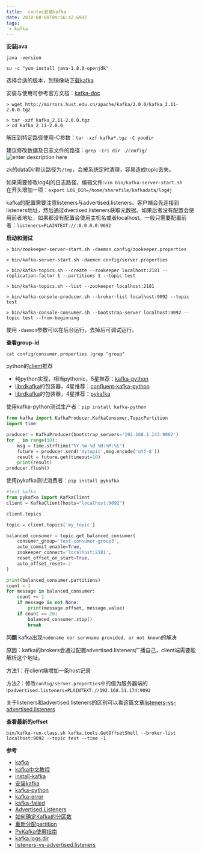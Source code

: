 ```yaml
---
title:  centos安装kafka
date: 2018-08-08T09:56:42.699Z
tags:
 - kafka
---
```


**安装java**
```shell
java -version

su -c "yum install java-1.8.0-openjdk"
```

选择合适的版本，到镜像站[下载kafka](https://kafka.apache.org/downloads)

安装与使用可参考官方文档：[kafka-doc](https://kafka.apache.org/documentation/)

```shell
> wget http://mirrors.hust.edu.cn/apache/kafka/2.0.0/kafka_2.11-2.0.0.tgz

> tar -xzf kafka_2.11-2.0.0.tgz
> cd kafka_2.11-2.0.0
```
解压到特定路径使用-C参数：`tar -xzf kafka*.tgz -C youdir`

建议修改数据及日志文件的路径：`grep -Iri dir ./config/`
![enter description here](https://i.loli.net/2019/05/07/5cd0f92a15cf5.jpg)

zk的dataDir默认路径为`/tmp`，会被系统定时清理，容易造成topic丢失。

如果需要修改log4j的日志路径，编辑文件:`vim bin/kafka-server-start.sh`  
在开头增加一项：`export LOG_DIR=/home/sharefile/kafkadata/log4j`

kafka的配置需要注意listeners与advertised.listeners。客户端会先连接到listeners地址，然后通过dvertised.listeners获取元数据。如果后者没有配置会使用前者地址，如果都没有配置会使用主机名或者localhost。一般只需要配置前者：`listeners=PLAINTEXT://:0.0.0.0:9092`



**启动和测试**
```shell
> bin/zookeeper-server-start.sh -daemon config/zookeeper.properties

> bin/kafka-server-start.sh -daemon config/server.properties

> bin/kafka-topics.sh --create --zookeeper localhost:2181 --replication-factor 1 --partitions 1 --topic test

> bin/kafka-topics.sh --list --zookeeper localhost:2181

> bin/kafka-console-producer.sh --broker-list localhost:9092 --topic test

> bin/kafka-console-consumer.sh --bootstrap-server localhost:9092 --topic test --from-beginning

```

使用 `-daemon`参数可以在后台运行，去掉后可调试运行。

**查看group-id**

```shell
cat config/consumer.properties |grep "group"
```


python的[client](https://cwiki.apache.org/confluence/display/KAFKA/Clients)推荐  

- 纯python实现，相当pythonic，5星推荐：[kafka-python](https://github.com/dpkp/kafka-python)
- [librdkafka](https://github.com/edenhill/librdkafka)的包装器，4星推荐：[confluent-kafka-python](https://github.com/confluentinc/confluent-kafka-python)
- [librdkafka](https://github.com/edenhill/librdkafka)的包装器，4星推荐：[pykafka](https://github.com/Parsely/pykafka)

使用kafka-python测试生产者：`pip install kafka-python`

```python
from kafka import KafkaProducer,KafkaConsumer,TopicPartition
import time

producer = KafkaProducer(bootstrap_servers='192.168.1.143:9092')
for _ in range(10):
	msg = time.strftime("%Y-%m-%d %H:%M:%S")
	future = producer.send('mytopic',msg.encode('utf-8'))
	result = future.get(timeout=10)
	print(result)
producer.flush()

```

使用pykafka测试消费者：`pip install pykafka`  
```python
#test_kafka
from pykafka import KafkaClient
client = KafkaClient(hosts="localhost:9092")

client.topics

topic = client.topics['my_topic']

balanced_consumer = topic.get_balanced_consumer(
	consumer_group='test-consumer-group3',
	auto_commit_enable=True,
	zookeeper_connect='localhost:2181',
	reset_offset_on_start=True,
	auto_offset_reset=-2
)

print(balanced_consumer.partitions)
count = 1
for message in balanced_consumer:
	count += 1
	if message is not None:
		print(message.offset, message.value)
	if count == 20:
		balanced_consumer.stop()
		break
```

**问题**
kafka出现`nodename nor servname provided, or not known`的解决

原因：kafka的brokers会通过配置advertised.listeners广播自己，client端需要能解析这个地址。

方法1：在client端增加一条host记录

方法2：修改`config/server.properties`中的值为服务器端的ip`advertised.listeners=PLAINTEXT://192.168.31.174:9092`


关于listeners和advertised.listeners的区别可以看这篇文章[listeners-vs-advertised.listeners](https://rmoff.net/2018/08/02/kafka-listeners-explained/)

**查看最新的offset**
```
bin/kafka-run-class.sh kafka.tools.GetOffsetShell --broker-list localhost:9092 --topic test --time -1
```


**参考**

- [kafka](https://kafka.apache.org/quickstart)
- [kafka中文教程](http://orchome.com/kafka/index)
- [install-kafka](https://www.mtyun.com/library/how-to-install-kafka-on-centos7)
- [安装kafka](https://segmentfault.com/a/1190000012730949)
- [kafka-python](https://github.com/confluentinc/confluent-kafka-python)
- [kafka-error](https://stackoverflow.com/questions/28184194/kafka-consumer-error-xxxx-nodename-nor-servname-provided-or-not-known)
- [kafka-failed](https://stackoverflow.com/questions/43103167/failed-to-resolve-kafka9092-name-or-service-not-known-docker-php-rdkafka)
- [Advertised.Listeners](https://www.jianshu.com/p/71b295e1df4f)
- [如何确定Kafka的分区数](https://www.cnblogs.com/huxi2b/p/4757098.html)
- [重新分配partition](http://wzktravel.github.io/2015/12/31/kafka-reassign/)
- [PyKafka使用指南](https://pykafka.readthedocs.io/en/latest/usage.html)
- [kafka.logs.dir](https://stackoverflow.com/questions/50800079/kafka-application-log-configuration)
- [listeners-vs-advertised.listeners](https://rmoff.net/2018/08/02/kafka-listeners-explained/)